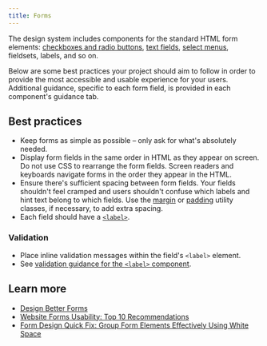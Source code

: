 ```yaml
---
title: Forms
---
```


The design system includes components for the standard HTML form elements: [checkboxes and radio buttons]({{root}}/components/choice), [text fields]({{root}}/components/text-field), [select menus]({{root}}/components/select), fieldsets, labels, and so on.

Below are some best practices your project should aim to follow in order to provide the most accessible and usable experience for your users. Additional guidance, specific to each form field, is provided in each component's guidance tab.

## Best practices

- Keep forms as simple as possible – only ask for what's absolutely needed.
- Display form fields in the same order in HTML as they appear on screen. Do not use CSS to rearrange the form fields. Screen readers and keyboards navigate forms in the order they appear in the HTML.
- Ensure there's sufficient spacing between form fields. Your fields shouldn't feel cramped and users shouldn't confuse which labels and hint text belong to which fields. Use the [margin]({{root}}/utilities/margin) or [padding]({{root}}/utilities/padding) utility classes, if necessary, to add extra spacing.
- Each field should have a [`<label>`]({{root}}/components/form-label).

### Validation

- Place inline validation messages within the field's `<label>` element.
- See [validation guidance for the `<label>` component](http://localhost:3000/components/form-label/#guidance).

## Learn more

- [Design Better Forms](https://uxdesign.cc/design-better-forms-96fadca0f49c)
- [Website Forms Usability: Top 10 Recommendations](https://www.nngroup.com/articles/web-form-design/)
- [Form Design Quick Fix: Group Form Elements Effectively Using White Space](https://www.nngroup.com/articles/form-design-white-space/)
